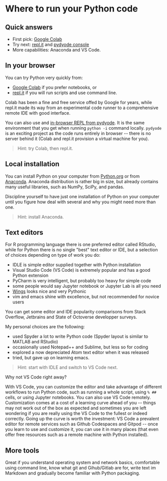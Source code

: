 # Where to run your Python code

## Quick answers

- First pick: [Google Colab](https://colab.research.google.com/)
- Try next: [repl.it](https://replit.com/) and [pydyode console][pyodide_console]
- More capabilities: Anaconda and VS Code.

## In your browser

You can try Python very quickly from:

- [Google Colab](https://colab.research.google.com/) if you prefer notebooks, or
- [repl.it](https://replit.com/) if you will run scripts and use command line.

Colab has been a fine and free service offed by Google for years, 
while repl.it made its way from an experimental code runner 
to a comprehensive remote IDE with good interface.

You can also use and [in-browser REPL from pydyode][pyodide_console].
It is the same environment that you get when running `python -i` command locally.
`pydyode` is an exciting project as the code runs entirely in browser --
there is no server behind it (Colab and repl.it provision a virtual machine for you).

[pyodide_console]: https://pyodide.org/en/stable/console.html

> Hint: try Colab, then repl.it.


## Local installation

You can install Python on your computer from [Python.org](https://www.python.org/downloads/)
or from [Anaconda](https://www.anaconda.com/). Anaconda distribution is rather big in size, 
but already contains many useful libraries, such as NumPy, SciPy, and pandas.

Discipline yourself to have just one installation of Python on your computer 
until you figure how deal with several and why you might need more than one.

> Hint: install Anaconda.

## Text editors

For R programming language there is one preferred editor called RStudio, 
while for Python there is no single "best" text editor or IDE, 
but a selection of choices depending on type of work you do:

- IDLE is simple editor supplied together with Python installation
- Visual Studio Code (VS Code) is extremely popular and has a good Python extension
- PyCharm is very intelligent, but probably too heavy for simple code
- some people would say Jupyter notebook or Jupyter Lab is all you need
- [Wings](https://wingware.com/) looks nice and very Pythonic
- vim and emacs shine with excellence, but not recommended for novice users

You can get some editor and IDE popularity comparisons from Stack Overflow, Jetbrains and 
State of Octoverse developper surveys.

My personal choices are the following: 

- used Spyder a lot to write Python code (Spyder layout is similar to MATLAB and RStudio)
- occasionally used Notepad++ and Sublime, but less so for coding
- explored a now depreciated Atom text editor when it was released 
- tried, but gave up on learning emacs.

> Hint: start with IDLE and switch to VS Code next.

Why not VS Code right away?

With VS Code, you can customize the editor and take advantage of different workflows to run Python code, such as running a whole script, using `% ##` cells, or using Jupyter notebooks. You can also use VS Code remotely. Customization comes at a cost of a learning curve ahead of you -- things may not work out of the box as expected and sometimes you are left wondering if you are really using the VS Code to the fullest or indeed correctly. Going up the curve is worth the investment: VS Code a prevalent editor for remote services such as Github Codespaces and Gitpod -- once you learn to use and customize it, you can use it in many places (that even offer free resources such as a remote machine with Python installed).

## More tools

Great if you understand operating system and network basics, comfortable using command line, know what git and Gihub/Gitlab are for, write text im Markdown and gradually become familiar with Python packaging.
